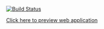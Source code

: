 [![Build Status](https://travis-ci.org/WNortier/shoe-catalogue-api.svg?branch=master)](https://travis-ci.org/WNortier/shoe-catalogue-api)


[Click here to preview web application](https://shoecatalogue-api.herokuapp.com/client.html)
 
